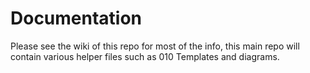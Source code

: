 # Documentation
Please see the wiki of this repo for most of the info, this main repo will contain various helper files such as 010 Templates and diagrams.
